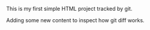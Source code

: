 This is my first simple HTML project tracked by git.

Adding some new content to inspect how git diff works.
